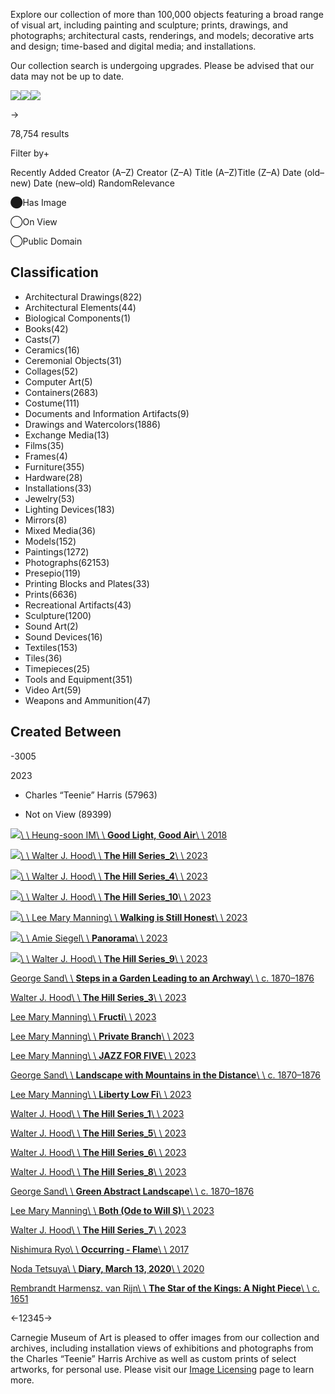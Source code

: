 Explore our collection of more than 100,000 objects featuring a broad range of visual art, including painting and sculpture; prints, drawings, and photographs; architectural casts, renderings, and models; decorative arts and design; time-based and digital media; and installations.

Our collection search is undergoing upgrades. Please be advised that our data may not be up to date.

![](https://carnegieart.org/wp-content/uploads/2020/04/cmoa-from-home-storyboard.jpg)![](https://carnegieart.org/wp-content/uploads/2023/04/Cats-1028217-1680.jpg)![](https://carnegieart.org/wp-content/uploads/2023/04/1011665-1680.jpg)

→

78,754 results

Filter by+

Recently Added Creator (A–Z)  Creator (Z–A) Title (A–Z)Title (Z–A) Date (old–new)  Date (new–old) RandomRelevance

⬤Has Image

◯On View

◯Public Domain

## Classification

- Architectural Drawings(822)
- Architectural Elements(44)
- Biological Components(1)
- Books(42)
- Casts(7)
- Ceramics(16)
- Ceremonial Objects(31)
- Collages(52)
- Computer Art(5)
- Containers(2683)
- Costume(111)
- Documents and Information Artifacts(9)
- Drawings and Watercolors(1886)
- Exchange Media(13)
- Films(35)
- Frames(4)
- Furniture(355)
- Hardware(28)
- Installations(33)
- Jewelry(53)
- Lighting Devices(183)
- Mirrors(8)
- Mixed Media(36)
- Models(152)
- Paintings(1272)
- Photographs(62153)
- Presepio(119)
- Printing Blocks and Plates(33)
- Prints(6636)
- Recreational Artifacts(43)
- Sculpture(1200)
- Sound Art(2)
- Sound Devices(16)
- Textiles(153)
- Tiles(36)
- Timepieces(25)
- Tools and Equipment(351)
- Video Art(59)
- Weapons and Ammunition(47)

## Created Between

-3005

2023

- Charles “Teenie” Harris (57963)

- Not on View (89399)

[![](https://cmoa-collection-images.s3.amazonaws.com/thing/273291/126017_GoodLightGoodAir_still-01.jpg)\\
\\
Heung-soon IM\\
\\
**Good Light, Good Air**\\
\\
2018](https://collection.carnegieart.org/objects/18d819a6-5ed0-442b-aafd-793742ecd5fd)

[![](https://cmoa-collection-images.s3.amazonaws.com/thing/273282/Hood_The%20Hill%20Series.2_2023-07-24.jpg)\\
\\
Walter J. Hood\\
\\
**The Hill Series\_2**\\
\\
2023](https://collection.carnegieart.org/objects/2a802e22-b72e-4c7d-9986-ead57f7bffa1)

[![](https://cmoa-collection-images.s3.amazonaws.com/thing/273284/Hood_The%20Hill%20Series.4_2023-07-24.jpg)\\
\\
Walter J. Hood\\
\\
**The Hill Series\_4**\\
\\
2023](https://collection.carnegieart.org/objects/bb5b2bbd-4a25-45dc-a9dd-60d2f0c89096)

[![](https://cmoa-collection-images.s3.amazonaws.com/thing/273290/Hood_The%20Hill%20Series.10_2023-07-24.jpg)\\
\\
Walter J. Hood\\
\\
**The Hill Series\_10**\\
\\
2023](https://collection.carnegieart.org/objects/1b45b2a1-e349-4504-9b42-dd400bf61538)

[![](https://cmoa-collection-images.s3.amazonaws.com/thing/261874/Walking%20%20is%20Still%20Honest_Manning.jpg)\\
\\
Lee Mary Manning\\
\\
**Walking is Still Honest**\\
\\
2023](https://collection.carnegieart.org/objects/5f338338-1bb6-44c8-8261-c19f6f88da32)

[![](https://cmoa-collection-images.s3.amazonaws.com/thing/263206/_LEAD_Installation%20view,%20AmS,%20Panorama,%20Carnegie%20Museum%20of%20Art,%20Pittsburgh,%2022%20Sept%202023%20-%2010%20Mar%202024_ph%20Sean%20Eaton_16_crop.jpg)\\
\\
Amie Siegel\\
\\
**Panorama**\\
\\
2023](https://collection.carnegieart.org/objects/02fc7bc7-8dd5-4fc3-889d-75011b8cd3e9)

[![](https://cmoa-collection-images.s3.amazonaws.com/thing/273289/Hood_The%20Hill%20Series.9_2023-07-24.jpg)\\
\\
Walter J. Hood\\
\\
**The Hill Series\_9**\\
\\
2023](https://collection.carnegieart.org/objects/d1030ec5-c70d-4b9f-be4b-25de6ca39b86)

[George Sand\\
\\
**Steps in a Garden Leading to an Archway**\\
\\
c. 1870–1876](https://collection.carnegieart.org/objects/47b51812-087d-432d-a412-dafecd0fedd8)

[Walter J. Hood\\
\\
**The Hill Series\_3**\\
\\
2023](https://collection.carnegieart.org/objects/d10bd1c6-8f2f-4a33-99a3-da572360d4fd)

[Lee Mary Manning\\
\\
**Fructi**\\
\\
2023](https://collection.carnegieart.org/objects/dfeb945b-ccc6-4bd0-8cdc-615411b32445)

[Lee Mary Manning\\
\\
**Private Branch**\\
\\
2023](https://collection.carnegieart.org/objects/69454aee-8e10-49ac-9e1a-f8af68f818a8)

[Lee Mary Manning\\
\\
**JAZZ FOR FIVE**\\
\\
2023](https://collection.carnegieart.org/objects/0634cfec-4c09-4a7a-8c91-b839e1ef7f87)

[George Sand\\
\\
**Landscape with Mountains in the Distance**\\
\\
c. 1870–1876](https://collection.carnegieart.org/objects/c6781552-ee09-4e8e-8e09-871525d5ab19)

[Lee Mary Manning\\
\\
**Liberty Low Fi**\\
\\
2023](https://collection.carnegieart.org/objects/4c33217a-02d7-437c-9491-a1f59b251e7d)

[Walter J. Hood\\
\\
**The Hill Series\_1**\\
\\
2023](https://collection.carnegieart.org/objects/04dfe1f2-1ea5-4eae-a0ec-e90c427d6274)

[Walter J. Hood\\
\\
**The Hill Series\_5**\\
\\
2023](https://collection.carnegieart.org/objects/0b604006-48bb-4c1d-8a5b-ec537565f90e)

[Walter J. Hood\\
\\
**The Hill Series\_6**\\
\\
2023](https://collection.carnegieart.org/objects/8802764f-882d-452d-8c92-6472b8ecae6b)

[Walter J. Hood\\
\\
**The Hill Series\_8**\\
\\
2023](https://collection.carnegieart.org/objects/e34f18d1-92cf-4a07-8995-afb6d955fb69)

[George Sand\\
\\
**Green Abstract Landscape**\\
\\
c. 1870–1876](https://collection.carnegieart.org/objects/766d9e3f-d177-4eaa-bf08-53943f107230)

[Lee Mary Manning\\
\\
**Both (Ode to Will S)**\\
\\
2023](https://collection.carnegieart.org/objects/4e6a4156-39c9-49bf-9dee-4619a0b81aad)

[Walter J. Hood\\
\\
**The Hill Series\_7**\\
\\
2023](https://collection.carnegieart.org/objects/5f36e3f9-4d18-4cc4-b7e7-f60cb65ae99d)

[Nishimura Ryo\\
\\
**Occurring - Flame**\\
\\
2017](https://collection.carnegieart.org/objects/26e85a6a-7f09-4ccd-b6c8-34e055a7dd63)

[Noda Tetsuya\\
\\
**Diary, March 13, 2020**\\
\\
2020](https://collection.carnegieart.org/objects/0bb3a9f9-142f-445f-ac90-cf6d24f1a037)

[Rembrandt Harmensz. van Rijn\\
\\
**The Star of the Kings: A Night Piece**\\
\\
c. 1651](https://collection.carnegieart.org/objects/7f2969b6-2af9-4504-a50e-cd543d9ef06c)

←12345→

Carnegie Museum of Art is pleased to offer images from our collection and archives, including installation views of exhibitions and photographs from the Charles “Teenie” Harris Archive as well as custom prints of select artworks, for personal use. Please visit our [Image Licensing](https://carnegieart.org/info/image-licensing/) page to learn more.
